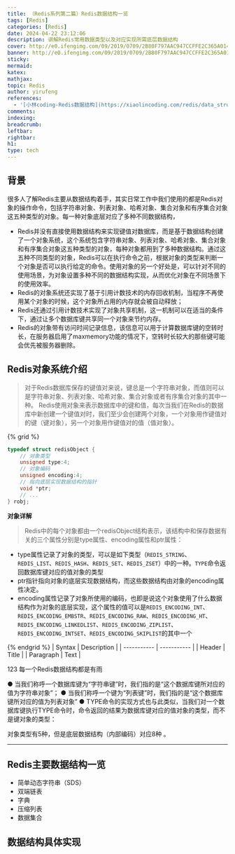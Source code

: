 ```yaml
---
title: （Redis系列第二篇）Redis数据结构一览
tags: [Redis]
categories: [Redis]
date: 2024-04-22 23:12:06
description: 讲解Redis常用数据类型以及对应实现所需底层数据结构
cover: http://e0.ifengimg.com/09/2019/0709/2B80F797AAC947CCFFE2C365A0149CD4563092DC_size597_w2560_h1440.png
banner: http://e0.ifengimg.com/09/2019/0709/2B80F797AAC947CCFFE2C365A0149CD4563092DC_size597_w2560_h1440.png
sticky:
mermaid:
katex:
mathjax:
topic: Redis
author: yirufeng
references:
  - '[小林coding-Redis数据结构](https://xiaolincoding.com/redis/data_struct/data_struct.html#sds-%E7%BB%93%E6%9E%84%E8%AE%BE%E8%AE%A1)'
comments:
indexing:
breadcrumb:
leftbar:
rightbar:
h1:
type: tech
---
```


## 背景

很多人了解Redis主要从数据结构着手，其实日常工作中我们使用的都是Redis对象的操作命令，包括字符串对象、列表对象、哈希对象、集合对象和有序集合对象这五种类型的对象。每一种对象底层对应了多种不同数据结构，

- Redis并没有直接使用数据结构来实现键值对数据库，而是基于数据结构创建了一个对象系统，这个系统包含字符串对象、列表对象、哈希对象、集合对象和有序集合对象这五种类型的对象，每种对象都用到了多种数据结构。通过这五种不同类型的对象，Redis可以在执行命令之前，根据对象的类型来判断一个对象是否可以执行给定的命令。使用对象的另一个好处是，可以针对不同的使用场景，为对象设置多种不同的数据结构实现，从而优化对象在不同场景下的使用效率。
- Redis的对象系统还实现了基于引用计数技术的内存回收机制，当程序不再使用某个对象的时候，这个对象所占用的内存就会被自动释放；
- Redis还通过引用计数技术实现了对象共享机制，这一机制可以在适当的条件下，通过让多个数据库键共享同一个对象来节约内存。
- Redis的对象带有访问时间记录信息，该信息可以用于计算数据库键的空转时长，在服务器启用了maxmemory功能的情况下，空转时长较大的那些键可能会优先被服务器删除。

<!-- more -->


## Redis对象系统介绍

> 对于Redis数据库保存的键值对来说，键总是一个字符串对象，而值则可以是字符串对象、列表对象、哈希对象、集合对象或者有序集合对象的其中一种。
> Redis使用对象来表示数据库中的键和值，每次当我们在Redis的数据库中新创建一个键值对时，我们至少会创建两个对象，一个对象用作键值对的键（键对象），另一个对象用作键值对的值（值对象）。


{% grid %}
<!-- cell -->
```c++
typedef struct redisObject {
    // 对象类型
    unsigned type:4;
    // 对象编码
    unsigned encoding:4;
    // 指向底层实现数据结构的指针
    void *ptr;
    // ...
} robj;
```
<!-- cell -->
**对象详解**

> Redis中的每个对象都由一个redisObject结构表示，该结构中和保存数据有关的三个属性分别是type属性、encoding属性和ptr属性：
- type属性记录了对象的类型，可以是如下类型（`REDIS_STRING`、`REDIS_LIST`、`REDIS_HASH`、`REDIS_SET`、`REDIS_ZSET`）中的一种。`TYPE`命令返回数据库键对应的值对象的类型
- ptr指针指向对象的底层实现数据结构，而这些数据结构由对象的encoding属性决定。
- encoding属性记录了对象所使用的编码，也即是说这个对象使用了什么数据结构作为对象的底层实现，这个属性的值可以是`REDIS_ENCODING_INT`、`REDIS_ENCODING_EMBSTR`、`REDIS_ENCODING_RAW`、`REDIS_ENCODING_HT`、`REDIS_ENCODING_LINKEDLIST`、`REDIS_ENCODING_ZIPLIST`、`REDIS_ENCODING_INTSET`、`REDIS_ENCODING_SKIPLIST`的其中一个

{% endgrid %}
| Syntax      | Description |
| ----------- | ----------- |
| Header      | Title       |
| Paragraph   | Text        |


123
每一个Redis数据结构都是有雨


● 当我们称呼一个数据库键为“字符串键”时，我们指的是“这个数据库键所对应的值为字符串对象”；
● 当我们称呼一个键为“列表键”时，我们指的是“这个数据库键所对应的值为列表对象”
● TYPE命令的实现方式也与此类似，当我们对一个数据库键执行TYPE命令时，命令返回的结果为数据库键对应的值对象的类型，而不是键对象的类型：


对象类型有5种，但是底层数据结构（内部编码）对应8种
。



-------


## Redis主要数据结构一览

- 简单动态字符串（SDS）
- 双端链表
- 字典
- 压缩列表
- 数据集合

## 数据结构具体实现
